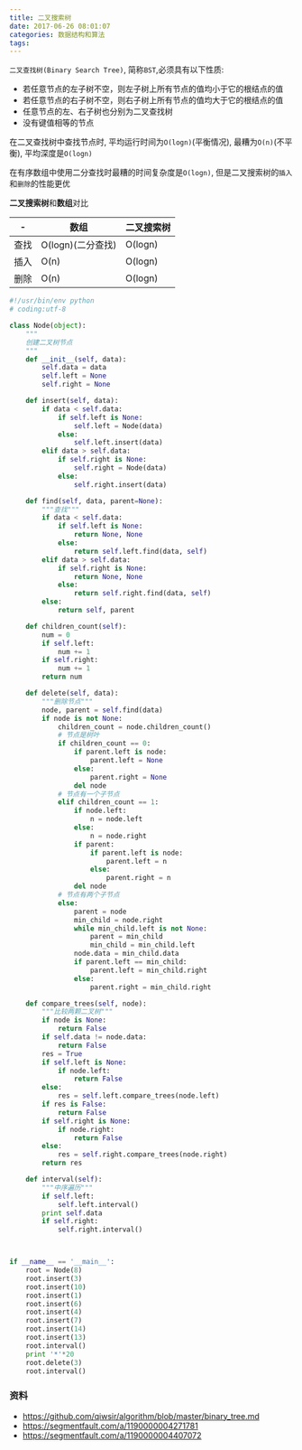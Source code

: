 ```yaml
---
title: 二叉搜索树
date: 2017-06-26 08:01:07
categories: 数据结构和算法
tags:
---
```


`二叉查找树(Binary Search Tree)`, 简称`BST`,必须具有以下性质:

- 若任意节点的左子树不空，则左子树上所有节点的值均小于它的根结点的值
- 若任意节点的右子树不空，则右子树上所有节点的值均大于它的根结点的值
- 任意节点的左、右子树也分别为二叉查找树
- 没有键值相等的节点

在二叉查找树中查找节点时, 平均运行时间为`O(logn)`(平衡情况),  最糟为`O(n)`(不平衡), 平均深度是`O(logn)`

在有序数组中使用二分查找时最糟的时间复杂度是`O(logn)`, 但是二叉搜索树的`插入`和`删除`的性能更优

<!--more-->


**二叉搜索树**和**数组**对比

| -    | 数组            | 二叉搜索树   |
| ---- | ------------- | ------- |
| 查找   | O(logn)(二分查找) | O(logn) |
| 插入   | O(n)          | O(logn) |
| 删除   | O(n)          | O(logn) |



```python
#!/usr/bin/env python
# coding:utf-8

class Node(object):
    """
    创建二叉树节点
    """
    def __init__(self, data):
        self.data = data
        self.left = None
        self.right = None

    def insert(self, data):
        if data < self.data:
            if self.left is None:
                self.left = Node(data)
            else:
                self.left.insert(data)
        elif data > self.data:
            if self.right is None:
                self.right = Node(data)
            else:
                self.right.insert(data)

    def find(self, data, parent=None):
        """查找"""
        if data < self.data:
            if self.left is None:
                return None, None
            else:
                return self.left.find(data, self)
        elif data > self.data:
            if self.right is None:
                return None, None
            else:
                return self.right.find(data, self)
        else:
            return self, parent

    def children_count(self):
        num = 0
        if self.left:
            num += 1
        if self.right:
            num += 1
        return num

    def delete(self, data):
        """删除节点"""
        node, parent = self.find(data)
        if node is not None:
            children_count = node.children_count()
            # 节点是树叶
            if children_count == 0:
                if parent.left is node:
                    parent.left = None
                else:
                    parent.right = None
                del node
            # 节点有一个子节点
            elif children_count == 1:
                if node.left:
                    n = node.left
                else:
                    n = node.right
                if parent:
                    if parent.left is node:
                        parent.left = n
                    else:
                        parent.right = n
                del node
            # 节点有两个子节点
            else:
                parent = node
                min_child = node.right
                while min_child.left is not None:
                    parent = min_child
                    min_child = min_child.left
                node.data = min_child.data
                if parent.left == min_child:
                    parent.left = min_child.right
                else:
                    parent.right = min_child.right

    def compare_trees(self, node):
        """比较两颗二叉树"""
        if node is None:
            return False
        if self.data != node.data:
            return False
        res = True
        if self.left is None:
            if node.left:
                return False
        else:
            res = self.left.compare_trees(node.left)
        if res is False:
            return False
        if self.right is None:
            if node.right:
                return False
        else:
            res = self.right.compare_trees(node.right)
        return res

    def interval(self):
        """中序遍历"""
        if self.left:
            self.left.interval()
        print self.data
        if self.right:
            self.right.interval()



if __name__ == '__main__':
    root = Node(8)
    root.insert(3)
    root.insert(10)
    root.insert(1)
    root.insert(6)
    root.insert(4)
    root.insert(7)
    root.insert(14)
    root.insert(13)
    root.interval()
    print '*'*20
    root.delete(3)
    root.interval()

```



### 资料

- https://github.com/qiwsir/algorithm/blob/master/binary_tree.md
- https://segmentfault.com/a/1190000004271781
- https://segmentfault.com/a/1190000004407072
